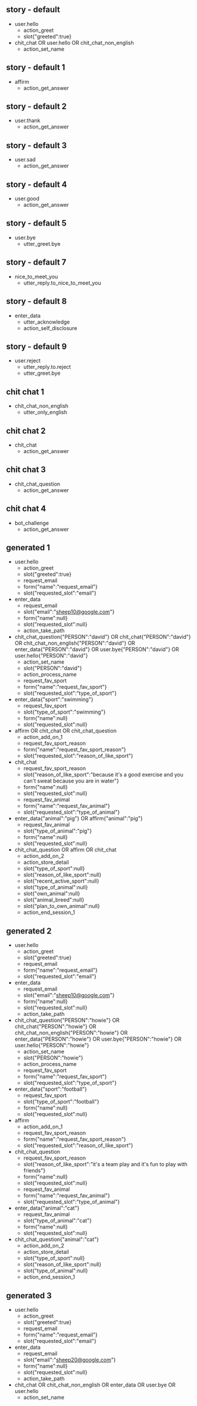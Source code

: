 ## story - default
* user.hello
  - action_greet
  - slot{"greeted":true}
* chit_chat OR user.hello OR chit_chat_non_english
  - action_set_name



## story - default 1
* affirm
  - action_get_answer

## story - default 2
* user.thank
  - action_get_answer

## story - default 3
* user.sad
  - action_get_answer

## story - default 4
* user.good
  - action_get_answer

## story - default 5
* user.bye  
  - utter_greet.bye

## story - default 7
* nice_to_meet_you
  - utter_reply.to_nice_to_meet_you

## story - default 8
* enter_data
  - utter_acknowledge
  - action_self_disclosure

## story - default 9
* user.reject
  - utter_reply.to.reject
  - utter_greet.bye



## chit chat 1
* chit_chat_non_english
  - utter_only_english
    
## chit chat 2
* chit_chat
  - action_get_answer

## chit chat 3
* chit_chat_question
  - action_get_answer

## chit chat 4
* bot_challenge
  - action_get_answer







## generated 1
* user.hello
  - action_greet
  - slot{"greeted":true}
  - request_email
  - form{"name":"request_email"}
  - slot{"requested_slot":"email"}
* enter_data
  - request_email
  - slot{"email":"sheep10@google.com"}
  - form{"name":null}
  - slot{"requested_slot":null}
  - action_take_path
* chit_chat_question{"PERSON":"david"} OR chit_chat{"PERSON":"david"} OR chit_chat_non_english{"PERSON":"david"} OR enter_data{"PERSON":"david"} OR user.bye{"PERSON":"david"} OR user.hello{"PERSON":"david"}
  - action_set_name
  - slot{"PERSON":"david"}
  - action_process_name
  - request_fav_sport
  - form{"name":"request_fav_sport"}
  - slot{"requested_slot":"type_of_sport"}
* enter_data{"sport":"swimming"}
  - request_fav_sport
  - slot{"type_of_sport":"swimming"}
  - form{"name":null}
  - slot{"requested_slot":null}
* affirm OR chit_chat OR chit_chat_question
  - action_add_on_1
  - request_fav_sport_reason
  - form{"name":"request_fav_sport_reason"}
  - slot{"requested_slot":"reason_of_like_sport"}
* chit_chat
  - request_fav_sport_reason
  - slot{"reason_of_like_sport":"because it's a good exercise and you can't sweat because you are in water"}
  - form{"name":null}
  - slot{"requested_slot":null}
  - request_fav_animal
  - form{"name":"request_fav_animal"}
  - slot{"requested_slot":"type_of_animal"}
* enter_data{"animal":"pig"} OR affirm{"animal":"pig"}
  - request_fav_animal
  - slot{"type_of_animal":"pig"}
  - form{"name":null}
  - slot{"requested_slot":null}
* chit_chat_question OR affirm OR chit_chat
  - action_add_on_2
  - action_store_detail
  - slot{"type_of_sport":null}
  - slot{"reason_of_like_sport":null}
  - slot{"recent_active_sport":null}
  - slot{"type_of_animal":null}
  - slot{"own_animal":null}
  - slot{"animal_breed":null}
  - slot{"plan_to_own_animal":null}
  - action_end_session_1


## generated 2
* user.hello
  - action_greet
  - slot{"greeted":true}
  - request_email
  - form{"name":"request_email"}
  - slot{"requested_slot":"email"}
* enter_data
  - request_email
  - slot{"email":"sheep10@google.com"}
  - form{"name":null}
  - slot{"requested_slot":null}
  - action_take_path
* chit_chat_question{"PERSON":"howie"} OR chit_chat{"PERSON":"howie"} OR chit_chat_non_english{"PERSON":"howie"} OR enter_data{"PERSON":"howie"} OR user.bye{"PERSON":"howie"} OR user.hello{"PERSON":"howie"}
  - action_set_name
  - slot{"PERSON":"howie"}
  - action_process_name
  - request_fav_sport
  - form{"name":"request_fav_sport"}
  - slot{"requested_slot":"type_of_sport"}
* enter_data{"sport":"football"}
  - request_fav_sport
  - slot{"type_of_sport":"football"}
  - form{"name":null}
  - slot{"requested_slot":null}
* affirm
  - action_add_on_1
  - request_fav_sport_reason
  - form{"name":"request_fav_sport_reason"}
  - slot{"requested_slot":"reason_of_like_sport"}
* chit_chat_question
  - request_fav_sport_reason
  - slot{"reason_of_like_sport":"it's a team play and it's fun to play with friends"}
  - form{"name":null}
  - slot{"requested_slot":null}
  - request_fav_animal
  - form{"name":"request_fav_animal"}
  - slot{"requested_slot":"type_of_animal"}
* enter_data{"animal":"cat"}
  - request_fav_animal
  - slot{"type_of_animal":"cat"}
  - form{"name":null}
  - slot{"requested_slot":null}
* chit_chat_question{"animal":"cat"}
  - action_add_on_2
  - action_store_detail
  - slot{"type_of_sport":null}
  - slot{"reason_of_like_sport":null}
  - slot{"type_of_animal":null}
  - action_end_session_1


## generated 3
* user.hello
  - action_greet
  - slot{"greeted":true}
  - request_email
  - form{"name":"request_email"}
  - slot{"requested_slot":"email"}
* enter_data 
  - request_email
  - slot{"email":"sheep20@google.com"}
  - form{"name":null}
  - slot{"requested_slot":null}
  - action_take_path
* chit_chat OR chit_chat_non_english OR enter_data OR user.bye OR user.hello
  - action_set_name